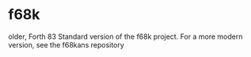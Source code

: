 # f68k
older, Forth 83 Standard version of the f68k project. For a more modern version, see the f68kans repository
